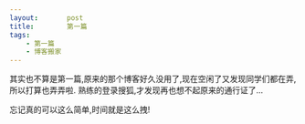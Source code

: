 ```yaml
---
layout:       post
title:        第一篇
tags:
    - 第一篇
    - 博客搬家
---
```


其实也不算是第一篇,原来的那个博客好久没用了,现在空闲了又发现同学们都在弄,所以打算也弄弄啦.
熟练的登录搜狐,才发现再也想不起原来的通行证了...

忘记真的可以这么简单,时间就是这么拽!
